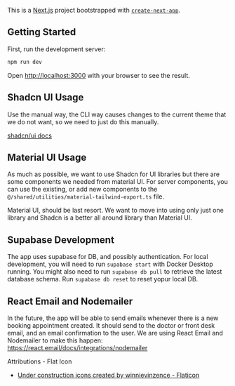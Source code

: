 This is a [Next.js](https://nextjs.org/) project bootstrapped with [`create-next-app`](https://github.com/vercel/next.js/tree/canary/packages/create-next-app).

## Getting Started

First, run the development server:

```bash
npm run dev
```

Open [http://localhost:3000](http://localhost:3000) with your browser to see the result.

## Shadcn UI Usage
Use the manual way, the CLI way causes changes to the current theme that we do not want, so we need to just do this manually.

[shadcn/ui docs](https://ui.shadcn.com/docs/components/)

## Material UI Usage
As much as possible, we want to use Shadcn for UI libraries but there are some components we needed from material UI. 
For server components, you can use the existing, or add new components to the `@/shared/utilities/material-tailwind-export.ts` file.

Material UI, should be last resort. We want to move into using only just one library and Shadcn is a better all around library than Material UI.

## Supabase Development
The app uses supabase for DB, and possibly authentication. For local development, you will need to run `supabase start` with Docker Desktop running. 
You might also need to run `supabase db pull` to retrieve the latest database schema. Run `supabase db reset` to reset yopur local DB.

## React Email and Nodemailer
In the future, the app will be able to send emails whenever there is a new booking appointment created. It should send to the doctor or front desk email, and an email confirmation to the user. We are using React Email and Nodemailer to make this happen: https://react.email/docs/integrations/nodemailer

Attributions - Flat Icon
- <a href="https://www.flaticon.com/free-icons/under-construction" title="under construction icons">Under construction icons created by winnievinzence - Flaticon</a>
